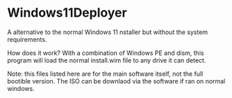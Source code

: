 # Windows11Deployer

A alternative to the normal Windows 11 nstaller but without the system requirements. 


How does it work?
With a combination of Windows PE and dism, this program will load the normal install.wim file to any drive it can detect. 

Note: this files listed here are for the main software itself, not the full bootible version. The ISO can be downlaod via the software if ran on normal windows. 
